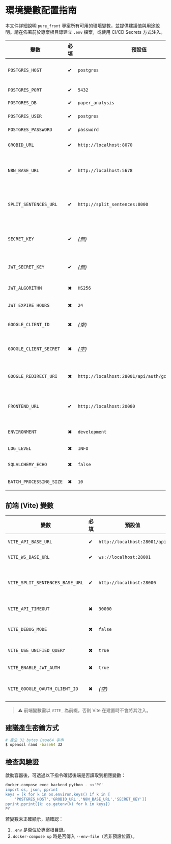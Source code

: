 # 環境變數配置指南

本文件詳細說明 `pure_front` 專案所有可用的環境變數，並提供建議值與用途說明。請在佈署前於專案根目錄建立 `.env` 檔案，或使用 CI/CD Secrets 方式注入。

| 變數 | 必填 | 預設值 | 說明 |
|------|------|--------|------|
| `POSTGRES_HOST` | ✔ | `postgres` | PostgreSQL 容器名稱或主機位址 |
| `POSTGRES_PORT` | ✔ | `5432` | PostgreSQL 連接埠 |
| `POSTGRES_DB` | ✔ | `paper_analysis` | 資料庫名稱 |
| `POSTGRES_USER` | ✔ | `postgres` | 資料庫使用者 |
| `POSTGRES_PASSWORD` | ✔ | `password` | 資料庫密碼 |
| `GROBID_URL` | ✔ | `http://localhost:8070` | Grobid server Base URL |
| `N8N_BASE_URL` | ✔ | `http://localhost:5678` | n8n server Base URL (不包含結尾斜線) |
| `SPLIT_SENTENCES_URL` | ✔ | `http://split_sentences:8000` | Split Sentences 服務 URL，後端將 Proxy 使用 |
| `SECRET_KEY` | ✔ | *(無)* | FastAPI Session 用隨機字串，必須修改 |
| `JWT_SECRET_KEY` | ✔ | *(無)* | JWT 簽章密鑰，需自行產生 |
| `JWT_ALGORITHM` | ✖ | `HS256` | JWT 加密演算法 |
| `JWT_EXPIRE_HOURS` | ✖ | `24` | Token 有效時間 (小時) |
| `GOOGLE_CLIENT_ID` | ✖ | *(空)* | Google OAuth Client ID |
| `GOOGLE_CLIENT_SECRET` | ✖ | *(空)* | Google OAuth Client Secret |
| `GOOGLE_REDIRECT_URI` | ✖ | `http://localhost:28001/api/auth/google/callback` | Google OAuth Redirect URI |
| `FRONTEND_URL` | ✔ | `http://localhost:20080` | 前端 URL，用於 CORS 及 OAuth 轉址 |
| `ENVIRONMENT` | ✖ | `development` | `development` / `production` |
| `LOG_LEVEL` | ✖ | `INFO` | Python log level |
| `SQLALCHEMY_ECHO` | ✖ | `false` | 是否輸出 SQL 語句 |
| `BATCH_PROCESSING_SIZE` | ✖ | `10` | 背景批次處理量 |

## 前端 (Vite) 變數

| 變數 | 必填 | 預設值 | 說明 |
|------|------|--------|------|
| `VITE_API_BASE_URL` | ✔ | `http://localhost:28001/api` | 後端 API Base URL |
| `VITE_WS_BASE_URL` | ✔ | `ws://localhost:28001` | WebSocket URL |
| `VITE_SPLIT_SENTENCES_BASE_URL` | ✔ | `http://localhost:28000` | Split Sentences API URL (前端直接呼叫) |
| `VITE_API_TIMEOUT` | ✖ | `30000` | Axios 逾時(ms) |
| `VITE_DEBUG_MODE` | ✖ | `false` | 於 Console 列印除錯資訊 |
| `VITE_USE_UNIFIED_QUERY` | ✖ | `true` | 切換「整合查詢」功能 |
| `VITE_ENABLE_JWT_AUTH` | ✖ | `true` | 切換 JWT 認證 |
| `VITE_GOOGLE_OAUTH_CLIENT_ID` | ✖ | *(空)* | 前端進行 gapi 登入時使用 |

> ⚠️ 前端變數需以 `VITE_` 為前綴，否則 Vite 在建置時不會將其注入。

## 建議產生密鑰方式

```bash
# 產生 32 bytes Base64 字串
$ openssl rand -base64 32
```

## 檢查與驗證

啟動容器後，可透過以下指令確認後端是否讀取到相應變數：

```bash
docker-compose exec backend python - <<'PY'
import os, json, pprint
keys = [k for k in os.environ.keys() if k in [
    'POSTGRES_HOST','GROBID_URL','N8N_BASE_URL','SECRET_KEY']]
pprint.pprint({k: os.getenv(k) for k in keys})
PY
```

若變數未正確顯示，請確認：
1. `.env` 是否位於專案根目錄。
2. `docker-compose up` 時是否傳入 `--env-file`（若非預設位置）。 